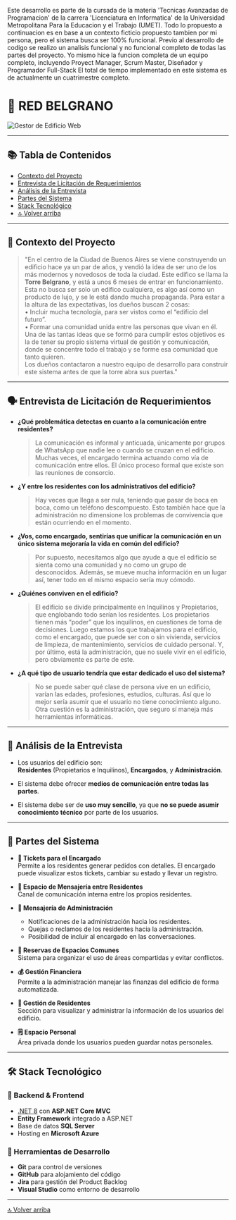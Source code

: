 Este desarrollo es parte de la cursada de la materia 'Tecnicas Avanzadas de Programacion' de la carrera 'Licenciatura en Informatica' de la Universidad Metropolitana Para la Educacion y el Trabajo (UMET).
Todo lo propuesto a continuacion es en base a un contexto ficticio propuesto tambien por mi persona, pero el sistema busca ser 100% funcional.
Previo al desarrollo de codigo se realizo un analisis funcional y no funcional completo de todas las partes del proyecto. Yo mismo hice la funcion completa de un equipo completo, incluyendo Proyect Manager, Scrum Master, Diseñador y Programador Full-Stack
El total de tiempo implementado en este sistema es de actualmente un cuatrimestre completo.


# 🏢 RED BELGRANO

![Gestor de Edificio Web](https://github.com/user-attachments/assets/a77150df-8d62-4327-a432-08004a367689)

---

## 📚 Tabla de Contenidos
- [Contexto del Proyecto](#contexto-del-proyecto)
- [Entrevista de Licitación de Requerimientos](#entrevista-de-licitación-de-requerimientos)
- [Análisis de la Entrevista](#análisis-de-la-entrevista)
- [Partes del Sistema](#partes-del-sistema)
- [Stack Tecnológico](#stack-tecnológico)
- [🔝 Volver arriba](#-red-belgrano)

---

## 📌 Contexto del Proyecto

> "En el centro de la Ciudad de Buenos Aires se viene construyendo un edificio hace ya un par de años, y vendió la idea de ser uno de los más modernos y novedosos de toda la ciudad. Este edifico se llama la **Torre Belgrano**, y está a unos 6 meses de entrar en funcionamiento.  
> Esta no busca ser solo un edifico cualquiera, es algo así como un producto de lujo, y se le está dando mucha propaganda. Para estar a la altura de las expectativas, los dueños buscan 2 cosas:  
> • Incluir mucha tecnología, para ser vistos como el “edificio del futuro”.  
> • Formar una comunidad unida entre las personas que vivan en él.  
> Una de las tantas ideas que se formó para cumplir estos objetivos es la de tener su propio sistema virtual de gestión y comunicación, donde se concentre todo el trabajo y se forme esa comunidad que tanto quieren.  
> Los dueños contactaron a nuestro equipo de desarrollo para construir este sistema antes de que la torre abra sus puertas."

---

## 🗣️ Entrevista de Licitación de Requerimientos

- **¿Qué problemática detectas en cuanto a la comunicación entre residentes?**  
  > La comunicación es informal y anticuada, únicamente por grupos de WhatsApp que nadie lee o cuando se cruzan en el edificio. Muchas veces, el encargado termina actuando como vía de comunicación entre ellos. El único proceso formal que existe son las reuniones de consorcio.

- **¿Y entre los residentes con los administrativos del edificio?**  
  > Hay veces que llega a ser nula, teniendo que pasar de boca en boca, como un teléfono descompuesto. Esto también hace que la administración no dimensione los problemas de convivencia que están ocurriendo en el momento.

- **¿Vos, como encargado, sentirías que unificar la comunicación en un único sistema mejoraría la vida en común del edificio?**  
  > Por supuesto, necesitamos algo que ayude a que el edificio se sienta como una comunidad y no como un grupo de desconocidos. Además, se mueve mucha información en un lugar así, tener todo en el mismo espacio sería muy cómodo.

- **¿Quiénes conviven en el edificio?**  
  > El edificio se divide principalmente en Inquilinos y Propietarios, que englobando todo serían los residentes. Los propietarios tienen más “poder” que los inquilinos, en cuestiones de toma de decisiones. Luego estamos los que trabajamos para el edificio, como el encargado, que puede ser con o sin vivienda, servicios de limpieza, de mantenimiento, servicios de cuidado personal. Y, por último, está la administración, que no suele vivir en el edificio, pero obviamente es parte de este.

- **¿A qué tipo de usuario tendría que estar dedicado el uso del sistema?**  
  > No se puede saber qué clase de persona vive en un edificio, varían las edades, profesiones, estudios, culturas. Así que lo mejor sería asumir que el usuario no tiene conocimiento alguno. Otra cuestión es la administración, que seguro sí maneja más herramientas informáticas.

---

## 🧠 Análisis de la Entrevista

- Los usuarios del edificio son:  
  **Residentes** (Propietarios e Inquilinos), **Encargados**, y **Administración**.

- El sistema debe ofrecer **medios de comunicación entre todas las partes**.

- El sistema debe ser de **uso muy sencillo**, ya que **no se puede asumir conocimiento técnico** por parte de los usuarios.

---

## 🧩 Partes del Sistema

- **🎫 Tickets para el Encargado**  
  Permite a los residentes generar pedidos con detalles. El encargado puede visualizar estos tickets, cambiar su estado y llevar un registro.

- **💬 Espacio de Mensajería entre Residentes**  
  Canal de comunicación interna entre los propios residentes.

- **📣 Mensajería de Administración**  
  - Notificaciones de la administración hacia los residentes.  
  - Quejas o reclamos de los residentes hacia la administración.  
  - Posibilidad de incluir al encargado en las conversaciones.

- **📅 Reservas de Espacios Comunes**  
  Sistema para organizar el uso de áreas compartidas y evitar conflictos.

- **💰 Gestión Financiera**  
  Permite a la administración manejar las finanzas del edificio de forma automatizada.

- **👥 Gestión de Residentes**  
  Sección para visualizar y administrar la información de los usuarios del edificio.

- **🗒️ Espacio Personal**  
  Área privada donde los usuarios pueden guardar notas personales.

---

## 🛠️ Stack Tecnológico

### 🔧 Backend & Frontend
- [.NET 8](https://dotnet.microsoft.com/) con **ASP.NET Core MVC**
- **Entity Framework** integrado a ASP.NET
- Base de datos **SQL Server**
- Hosting en **Microsoft Azure**

### 🧰 Herramientas de Desarrollo
- **Git** para control de versiones  
- **GitHub** para alojamiento del código  
- **Jira** para gestión del Product Backlog  
- **Visual Studio** como entorno de desarrollo

---

[🔝 Volver arriba](#-red-belgrano)

